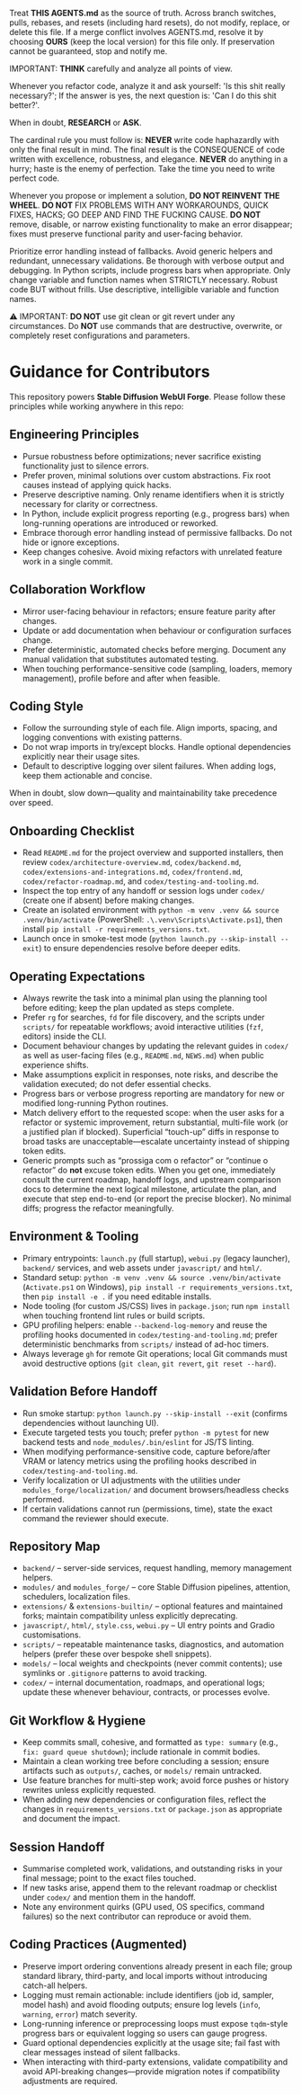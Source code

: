 Treat **THIS AGENTS.md** as the source of truth. Across branch switches, pulls, rebases, and resets (including hard resets), do not modify, replace, or delete this file. If a merge conflict involves AGENTS.md, resolve it by choosing **OURS** (keep the local version) for this file only. If preservation cannot be guaranteed, stop and notify me.

IMPORTANT: **THINK** carefully and analyze all points of view.

Whenever you refactor code, analyze it and ask yourself: 'Is this shit really necessary?'; If the answer is yes, the next question is: 'Can I do this shit better?'.

When in doubt, **RESEARCH** or **ASK**.

The cardinal rule you must follow is: **NEVER** write code haphazardly with only the final result in mind. The final result is the CONSEQUENCE of code written with excellence, robustness, and elegance.
**NEVER** do anything in a hurry; haste is the enemy of perfection. Take the time you need to write perfect code.

Whenever you propose or implement a solution, **DO NOT REINVENT THE WHEEL**. 
**DO NOT** FIX PROBLEMS WITH ANY WORKAROUNDS, QUICK FIXES, HACKS; GO DEEP AND FIND THE FUCKING CAUSE.
**DO NOT** remove, disable, or narrow existing functionality to make an error disappear; fixes must preserve functional parity and user-facing behavior.

Prioritize error handling instead of fallbacks.
Avoid generic helpers and redundant, unnecessary validations.
Be thorough with verbose output and debugging.
In Python scripts, include progress bars when appropriate.
Only change variable and function names when STRICTLY necessary.
Robust code BUT without frills.
Use descriptive, intelligible variable and function names.

⚠️ IMPORTANT: **DO NOT** use git clean or git revert under any circumstances.
Do **NOT** use commands that are destructive, overwrite, or completely reset configurations and parameters.

# Guidance for Contributors

This repository powers **Stable Diffusion WebUI Forge**. Please follow these principles while working anywhere in this repo:

## Engineering Principles
- Pursue robustness before optimizations; never sacrifice existing functionality just to silence errors.
- Prefer proven, minimal solutions over custom abstractions. Fix root causes instead of applying quick hacks.
- Preserve descriptive naming. Only rename identifiers when it is strictly necessary for clarity or correctness.
- In Python, include explicit progress reporting (e.g., progress bars) when long-running operations are introduced or reworked.
- Embrace thorough error handling instead of permissive fallbacks. Do not hide or ignore exceptions.
- Keep changes cohesive. Avoid mixing refactors with unrelated feature work in a single commit.

## Collaboration Workflow
- Mirror user-facing behaviour in refactors; ensure feature parity after changes.
- Update or add documentation when behaviour or configuration surfaces change.
- Prefer deterministic, automated checks before merging. Document any manual validation that substitutes automated testing.
- When touching performance-sensitive code (sampling, loaders, memory management), profile before and after when feasible.

## Coding Style
- Follow the surrounding style of each file. Align imports, spacing, and logging conventions with existing patterns.
- Do not wrap imports in try/except blocks. Handle optional dependencies explicitly near their usage sites.
- Default to descriptive logging over silent failures. When adding logs, keep them actionable and concise.

When in doubt, slow down—quality and maintainability take precedence over speed.

## Onboarding Checklist
- Read `README.md` for the project overview and supported installers, then review `codex/architecture-overview.md`, `codex/backend.md`, `codex/extensions-and-integrations.md`, `codex/frontend.md`, `codex/refactor-roadmap.md`, and `codex/testing-and-tooling.md`.
- Inspect the top entry of any handoff or session logs under `codex/` (create one if absent) before making changes.
- Create an isolated environment with `python -m venv .venv && source .venv/bin/activate` (PowerShell: `.\.venv\Scripts\Activate.ps1`), then install `pip install -r requirements_versions.txt`.
- Launch once in smoke-test mode (`python launch.py --skip-install --exit`) to ensure dependencies resolve before deeper edits.

## Operating Expectations
- Always rewrite the task into a minimal plan using the planning tool before editing; keep the plan updated as steps complete.
- Prefer `rg` for searches, `fd` for file discovery, and the scripts under `scripts/` for repeatable workflows; avoid interactive utilities (`fzf`, editors) inside the CLI.
- Document behaviour changes by updating the relevant guides in `codex/` as well as user-facing files (e.g., `README.md`, `NEWS.md`) when public experience shifts.
- Make assumptions explicit in responses, note risks, and describe the validation executed; do not defer essential checks.
- Progress bars or verbose progress reporting are mandatory for new or modified long-running Python routines.
- Match delivery effort to the requested scope: when the user asks for a refactor or systemic improvement, return substantial, multi-file work (or a justified plan if blocked). Superficial “touch-up” diffs in response to broad tasks are unacceptable—escalate uncertainty instead of shipping token edits.
- Generic prompts such as “prossiga com o refactor” or “continue o refactor” do **not** excuse token edits. When you get one, immediately consult the current roadmap, handoff logs, and upstream comparison docs to determine the next logical milestone, articulate the plan, and execute that step end-to-end (or report the precise blocker). No minimal diffs; progress the refactor meaningfully.

## Environment & Tooling
- Primary entrypoints: `launch.py` (full startup), `webui.py` (legacy launcher), `backend/` services, and web assets under `javascript/` and `html/`.
- Standard setup: `python -m venv .venv && source .venv/bin/activate` (`Activate.ps1` on Windows), `pip install -r requirements_versions.txt`, then `pip install -e .` if you need editable installs.
- Node tooling (for custom JS/CSS) lives in `package.json`; run `npm install` when touching frontend lint rules or build scripts.
- GPU profiling helpers: enable `--backend-log-memory` and reuse the profiling hooks documented in `codex/testing-and-tooling.md`; prefer deterministic benchmarks from `scripts/` instead of ad-hoc timers.
- Always leverage `gh` for remote Git operations; local Git commands must avoid destructive options (`git clean`, `git revert`, `git reset --hard`).

## Validation Before Handoff
- Run smoke startup: `python launch.py --skip-install --exit` (confirms dependencies without launching UI).
- Execute targeted tests you touch; prefer `python -m pytest` for new backend tests and `node_modules/.bin/eslint` for JS/TS linting.
- When modifying performance-sensitive code, capture before/after VRAM or latency metrics using the profiling hooks described in `codex/testing-and-tooling.md`.
- Verify localization or UI adjustments with the utilities under `modules_forge/localization/` and document browsers/headless checks performed.
- If certain validations cannot run (permissions, time), state the exact command the reviewer should execute.

## Repository Map
- `backend/` – server-side services, request handling, memory management helpers.
- `modules/` and `modules_forge/` – core Stable Diffusion pipelines, attention, schedulers, localization files.
- `extensions/` & `extensions-builtin/` – optional features and maintained forks; maintain compatibility unless explicitly deprecating.
- `javascript/`, `html/`, `style.css`, `webui.py` – UI entry points and Gradio customisations.
- `scripts/` – repeatable maintenance tasks, diagnostics, and automation helpers (prefer these over bespoke shell snippets).
- `models/` – local weights and checkpoints (never commit contents); use symlinks or `.gitignore` patterns to avoid tracking.
- `codex/` – internal documentation, roadmaps, and operational logs; update these whenever behaviour, contracts, or processes evolve.

## Git Workflow & Hygiene
- Keep commits small, cohesive, and formatted as `type: summary` (e.g., `fix: guard queue shutdown`); include rationale in commit bodies.
- Maintain a clean working tree before concluding a session; ensure artifacts such as `outputs/`, caches, or `models/` remain untracked.
- Use feature branches for multi-step work; avoid force pushes or history rewrites unless explicitly requested.
- When adding new dependencies or configuration files, reflect the changes in `requirements_versions.txt` or `package.json` as appropriate and document the impact.

## Session Handoff
- Summarise completed work, validations, and outstanding risks in your final message; point to the exact files touched.
- If new tasks arise, append them to the relevant roadmap or checklist under `codex/` and mention them in the handoff.
- Note any environment quirks (GPU used, OS specifics, command failures) so the next contributor can reproduce or avoid them.

## Coding Practices (Augmented)
- Preserve import ordering conventions already present in each file; group standard library, third-party, and local imports without introducing catch-all helpers.
- Logging must remain actionable: include identifiers (job id, sampler, model hash) and avoid flooding outputs; ensure log levels (`info`, `warning`, `error`) match severity.
- Long-running inference or preprocessing loops must expose `tqdm`-style progress bars or equivalent logging so users can gauge progress.
- Guard optional dependencies explicitly at the usage site; fail fast with clear messages instead of silent fallbacks.
- When interacting with third-party extensions, validate compatibility and avoid API-breaking changes—provide migration notes if compatibility adjustments are required.
